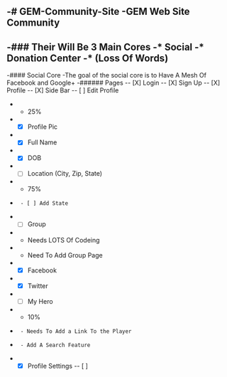 -# GEM-Community-Site
-GEM Web Site Community
-
-### Their Will Be 3 Main Cores
-* Social
-* Donation Center
-* (Loss Of Words)
-
-#### Social Core
-The goal of the social core is to Have A Mesh Of Facebook and Google+
-###### Pages
-- [X] Login
-- [X] Sign Up
-- [X] Profile
-- [X] Side Bar
-- [ ] Edit Profile
- - 25%
-  - [X] Profile Pic
-  - [X] Full Name
-  - [X] DOB
-  - [ ] Location (City, Zip, State)
-    - 75%
-      - [ ] Add State 
-  - [ ] Group
-    - Needs LOTS Of Codeing
-    - Need To Add Group Page
-  - [X] Facebook
-  - [X] Twitter
-  - [ ] My Hero
-    - 10%
-      - Needs To Add a Link To the Player
-      - Add A Search Feature
-  - [X] Profile Settings
-- [ ] 